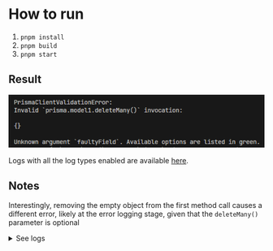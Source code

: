 # How to run

1. `pnpm install`
1. `pnpm build`
1. `pnpm start`

## Result

![result](./result.png)

Logs with all the log types enabled are available [here](./log.txt).

## Notes

Interestingly, removing the empty object from the first method call causes a different error,
likely at the error logging stage, given that the `deleteMany()` parameter is optional

<details>

<summary>See logs</summary>

```
prisma:info Starting a sqlite pool with 17 connections.
prisma:query BEGIN
prisma:query ROLLBACK
prisma:error Cannot convert undefined or null to object
prisma:error
Invalid `prisma.model2.create()` invocation:

{
  data: {
    field2: "value",
    faultyField: "value"
    ~~~~~~~~~~~
  }
}

Unknown argument `faultyField`. Available options are listed in green.
prisma:error
Invalid `prisma.model1.create()` invocation:

{
  data: {
    field: "value",
?   field2?: String
  }
}

Unknown argument `faultyField`. Available options are listed in green.
C:\[REDACTED]\prisma-wrong-method-in-error-in-transaction\node_modules\.pnpm\@prisma+client@5.2.0_prisma@5.2.0\node_modules\@prisma\client\runtime\library.js:28
[REDACTED]

TypeError: Cannot convert undefined or null to object
```

</details>
